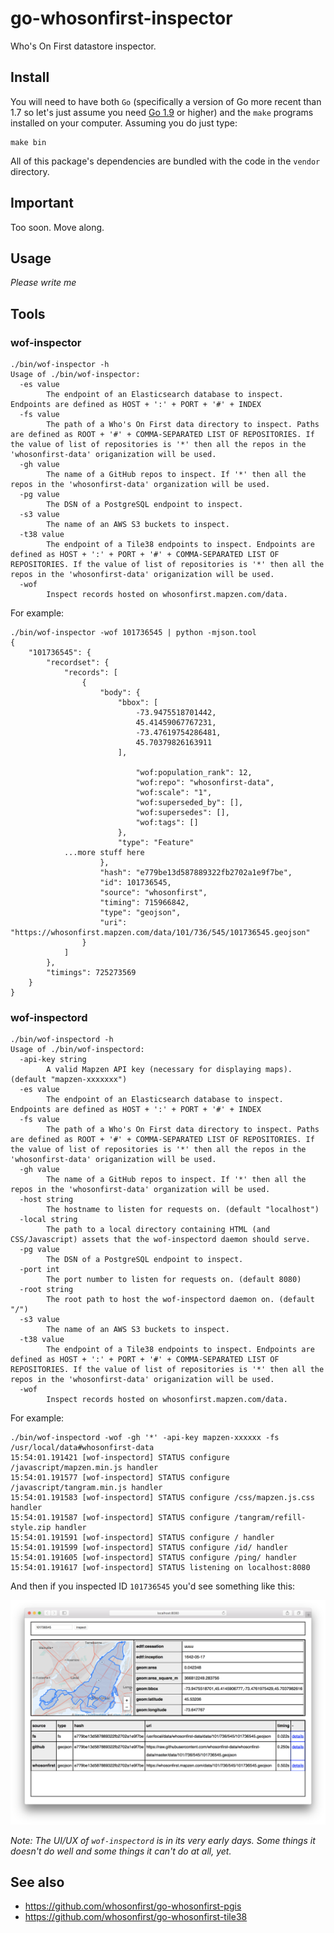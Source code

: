 # go-whosonfirst-inspector

Who's On First datastore inspector.

## Install

You will need to have both `Go` (specifically a version of Go more recent than 1.7 so let's just assume you need [Go 1.9](https://golang.org/dl/) or higher) and the `make` programs installed on your computer. Assuming you do just type:

```
make bin
```

All of this package's dependencies are bundled with the code in the `vendor` directory.

## Important

Too soon. Move along.

## Usage

_Please write me_

## Tools

### wof-inspector

```
./bin/wof-inspector -h
Usage of ./bin/wof-inspector:
  -es value
    	The endpoint of an Elasticsearch database to inspect. Endpoints are defined as HOST + ':' + PORT + '#' + INDEX
  -fs value
    	The path of a Who's On First data directory to inspect. Paths are defined as ROOT + '#' + COMMA-SEPARATED LIST OF REPOSITORIES. If the value of list of repositories is '*' then all the repos in the 'whosonfirst-data' origanization will be used.
  -gh value
    	The name of a GitHub repos to inspect. If '*' then all the repos in the 'whosonfirst-data' organization will be used.
  -pg value
    	The DSN of a PostgreSQL endpoint to inspect.
  -s3 value
    	The name of an AWS S3 buckets to inspect.
  -t38 value
    	The endpoint of a Tile38 endpoints to inspect. Endpoints are defined as HOST + ':' + PORT + '#' + COMMA-SEPARATED LIST OF REPOSITORIES. If the value of list of repositories is '*' then all the repos in the 'whosonfirst-data' origanization will be used.
  -wof
    	Inspect records hosted on whosonfirst.mapzen.com/data.
```

For example:

```
./bin/wof-inspector -wof 101736545 | python -mjson.tool
{
    "101736545": {
        "recordset": {
            "records": [
                {
                    "body": {
                        "bbox": [
                            -73.9475518701442,
                            45.41459067767231,
                            -73.47619754286481,
                            45.70379826163911
                        ],

                            "wof:population_rank": 12,
                            "wof:repo": "whosonfirst-data",
                            "wof:scale": "1",
                            "wof:superseded_by": [],
                            "wof:supersedes": [],
                            "wof:tags": []
                        },
                        "type": "Feature"
			...more stuff here
                    },
                    "hash": "e779be13d587889322fb2702a1e9f7be",
                    "id": 101736545,
                    "source": "whosonfirst",
                    "timing": 715966842,
                    "type": "geojson",
                    "uri": "https://whosonfirst.mapzen.com/data/101/736/545/101736545.geojson"
                }
            ]
        },
        "timings": 725273569
    }
}
```

### wof-inspectord

```
./bin/wof-inspectord -h
Usage of ./bin/wof-inspectord:
  -api-key string
    	A valid Mapzen API key (necessary for displaying maps). (default "mapzen-xxxxxxx")
  -es value
    	The endpoint of an Elasticsearch database to inspect. Endpoints are defined as HOST + ':' + PORT + '#' + INDEX
  -fs value
    	The path of a Who's On First data directory to inspect. Paths are defined as ROOT + '#' + COMMA-SEPARATED LIST OF REPOSITORIES. If the value of list of repositories is '*' then all the repos in the 'whosonfirst-data' origanization will be used.
  -gh value
    	The name of a GitHub repos to inspect. If '*' then all the repos in the 'whosonfirst-data' organization will be used.
  -host string
    	The hostname to listen for requests on. (default "localhost")
  -local string
    	The path to a local directory containing HTML (and CSS/Javascript) assets that the wof-inspectord daemon should serve.
  -pg value
    	The DSN of a PostgreSQL endpoint to inspect.
  -port int
    	The port number to listen for requests on. (default 8080)
  -root string
    	The root path to host the wof-inspectord daemon on. (default "/")
  -s3 value
    	The name of an AWS S3 buckets to inspect.
  -t38 value
    	The endpoint of a Tile38 endpoints to inspect. Endpoints are defined as HOST + ':' + PORT + '#' + COMMA-SEPARATED LIST OF REPOSITORIES. If the value of list of repositories is '*' then all the repos in the 'whosonfirst-data' origanization will be used.
  -wof
    	Inspect records hosted on whosonfirst.mapzen.com/data.
```

For example:

```
./bin/wof-inspectord -wof -gh '*' -api-key mapzen-xxxxxx -fs /usr/local/data#whosonfirst-data
15:54:01.191421 [wof-inspectord] STATUS configure /javascript/mapzen.min.js handler
15:54:01.191577 [wof-inspectord] STATUS configure /javascript/tangram.min.js handler
15:54:01.191583 [wof-inspectord] STATUS configure /css/mapzen.js.css handler
15:54:01.191587 [wof-inspectord] STATUS configure /tangram/refill-style.zip handler
15:54:01.191591 [wof-inspectord] STATUS configure / handler
15:54:01.191599 [wof-inspectord] STATUS configure /id/ handler
15:54:01.191605 [wof-inspectord] STATUS configure /ping/ handler
15:54:01.191617 [wof-inspectord] STATUS listening on localhost:8080
```

And then if you inspected ID `101736545` you'd see something like this:

![](images/wof-inspectord-geojson.png)

_Note: The UI/UX of `wof-inspectord` is in its very early days. Some things it doesn't do well and some things it can't do at all, yet._

## See also

* https://github.com/whosonfirst/go-whosonfirst-pgis
* https://github.com/whosonfirst/go-whosonfirst-tile38
